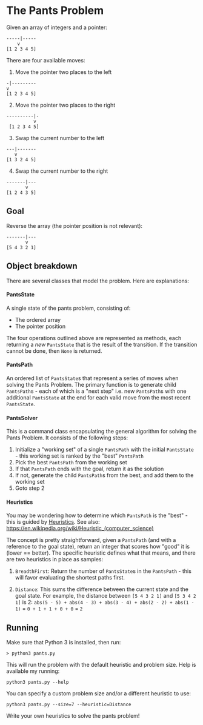 # The Pants Problem

 Given an array of integers and a pointer:
 ```
-----|-----
     v
[1 2 3 4 5]
 ```

 There are four available moves:

 1)  Move the pointer two places to the left
 ```
-|---------
 v
[1 2 3 4 5]
 ```

 2)  Move the pointer two places to the right
```
----------|-
          v
 [1 2 3 4 5]
 ```

 3)  Swap the current number to the left
```
---|-------
   v
[1 3 2 4 5]
```

4)  Swap the current number to the right
```
-------|---
       v
[1 2 4 3 5]
```

## Goal
Reverse the array (the pointer position is not relevant):
```
-------|---
       v
[5 4 3 2 1]
```

## Object breakdown

There are several classes that model the problem.  Here are explanations:

#### PantsState
A single state of the pants problem, consisting of:
 * The ordered array
 * The pointer position

The four operations outlined above are represented as methods, each returning
a *new* `PantsState` that is the result of the transition.  If the transition cannot be done, then `None` is returned.

#### PantsPath
An ordered list of `PantsState`s that represent a series of moves when solving the Pants Problem.  The primary function is to generate child `PantsPath`s - each of which is a "next step" i.e. new `PantsPath`s with one additional `PantsState` at the end for each valid move from the most recent `PantsState`.

#### PantsSolver
This is a command class encapsulating the general algorithm for solving the Pants Problem.  It consists of the following steps:

1. Initialize a "working set" of a single `PantsPath` with the initial `PantsState` - this working set is ranked by the "best" `PantsPath`
1. Pick the best `PantsPath` from the working set
1. If that `PantsPath` ends with the goal, return it as the solution
1. If not, generate the child `PantsPath`s from the best, and add them to the working set
1. Goto step 2

#### Heuristics
You may be wondering how to determine which `PantsPath` is the "best" - this is guided by [Heuristics](https://en.wikipedia.org/wiki/Heuristic_function).  See also:  https://en.wikipedia.org/wiki/Heuristic_(computer_science)

The concept is pretty straightforward, given a `PantsPath` (and with a reference to the goal state), return an integer that scores how "good" it is (lower == better).  The specific heuristic defines what that means, and there are two heuristics in place as samples:

1. `BreadthFirst`:  Return the number of `PantsState`s in the `PantsPath` - this will favor evaluating the shortest paths first.

1. `Distance`:  This sums the difference between the current state and the goal state.  For example, the distance between `[5 4 3 2 1]` and `[5 3 4 2 1]` is 2:  `abs(5 - 5) + abs(4 - 3) + abs(3 - 4) + abs(2 - 2) + abs(1 - 1)` = `0 + 1 + 1 + 0 + 0` = `2`

## Running
Make sure that Python 3 is installed, then run:
```
> python3 pants.py
```

This will run the problem with the default heuristic and problem size.  Help is available my running:
```
python3 pants.py --help
```

You can specify a custom problem size and/or a different heuristic to use:
```
python3 pants.py --size=7 --heuristic=Distance
```

Write your own heuristics to solve the pants problem!
